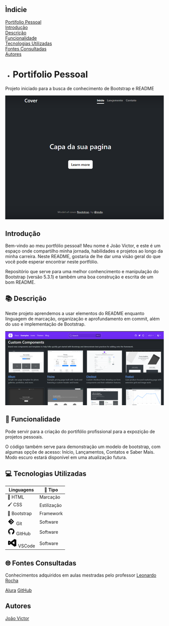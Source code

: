 ## Ìndicie

[Portifolio Pessoal](#portifolio-pessoal)  
[Introdução](#introdução)  
[Descrição](#descrição)  
[Funcionalidade](#funcionalidade)  
[Tecnologias Utilizadas](#tecnologias-utilizadas)  
[Fontes Consultadas](#fontes-consultadas)  
[Autores](#autores)  

* # Portifolio Pessoal

Projeto iniciado para a busca de conhecimento de Bootstrap e README

![Capa do projeto](imgs/page.png)  


##  Introdução

Bem-vindo ao meu portfólio pessoal! Meu nome é João Victor, e este é um espaço onde compartilho minha jornada, habilidades e projetos ao longo da minha carreira. Neste README, gostaria de lhe dar uma visão geral do que você pode esperar encontrar neste portfólio.

Repositório que serve para uma melhor conhencimento e manipulação do Bootstrap (versão 5.3.1) e também uma boa construção e escrita de um bom README. 

## 📚 Descrição

Neste projeto aprendemos a usar elementos do README enquanto linguagem de marcação, organização e aprofundamento em commit, além do uso e implementação de Bootstrap.

![Site Bootstrap](imgs/printpagebootstrap.png)

## :hammer: Funcionalidade
Pode servir para a criação do portifólio profissional para a expozição de projetos pessoais.

O código também serve para demonstração um modelo de bootstrap, com algumas opçõe de acesso: Início, Lançamentos, Contatos e Saber Mais. Modo escuro estará disponível em uma atualização futura.

## 💻 Tecnologias Utilizadas

| Linguagens |  📘 Tipo     |
|------------|------------|
| 📄  HTML    |  Marcação  |
|  🖌️  CSS     |  Estilização  |
|📖 Bootstrap |  Framework  |
| ![Icon Git](imgs/icons8-git-24.png) Git  |  Software  |
| ![Icon GitHub](imgs/icons8-github-24.png) GitHub|  Software  |
| ![Icon VSCode](imgs/icons8-visual-studio-30.png) VSCode|  Software  |

## 🌐 Fontes Consultadas

Conhecimentos adquiridos em aulas mestradas pelo professor [Leonardo Rocha](https://github.com/leonardossrocha)

[Alura](https://www.alura.com.br/artigos/escrever-bom-readme)
[GitHub](https://gist.github.com/lohhans/f8da0b147550df3f96914d3797e9fb89)

## Autores

[João Victor](https://github.com/joaovictorgit21)
